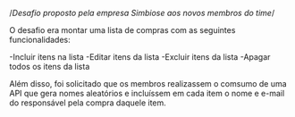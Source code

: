 /*Desafio proposto pela empresa Simbiose aos novos membros do time*/

O desafio era montar uma lista de compras com as seguintes funcionalidades:

-Incluir itens na lista
-Editar itens da lista
-Excluir itens da lista
-Apagar todos os itens da lista


Além disso, foi solicitado que os membros realizassem o comsumo de uma API que gera nomes aleatórios e incluíssem em cada item o nome e e-mail do responsável pela compra daquele item.